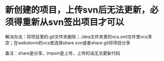 # 新创建的项目，上传svn后无法更新，必须得重新从svn签出项目才可以

解决办法：将项目里的.git文件夹删除；.idea文件夹里的vcs.xml文件里vcs清空；在webstorm的vcs里选择share svn或者share git将项目分享

备注：share是分享，import是上传，上传的话无法更新代码
